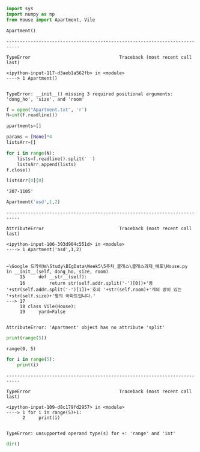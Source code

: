 ```python
import sys
import numpy as np
from House import Apartment, Vile
```


```python
Apartment()
```


    ---------------------------------------------------------------------------

    TypeError                                 Traceback (most recent call last)

    <ipython-input-117-d3aeb1a562fb> in <module>
    ----> 1 Apartment()
    

    TypeError: __init__() missing 3 required positional arguments: 'dong_ho', 'size', and 'room'



```python
f = open("Apartment.txt", 'r')
N=int(f.readline())
```


```python
apartments=[]
```


```python
params = [None]*4
listsArr=[]
```


```python
for i in range(N):
    lists=f.readline().split(' ')
    listsArr.append(lists)
f.close()

```


```python
listsArr[0][0]
```




    '207-1105'




```python
Apartment('asd',1,2)
```


    ---------------------------------------------------------------------------

    AttributeError                            Traceback (most recent call last)

    <ipython-input-106-393d904c551d> in <module>
    ----> 1 Apartment('asd',1,2)
    

    ~\Google 드라이브\Study\BIgData\Week5\5주차_클래스\클래스과제_배포\House.py in __init__(self, dong_ho, size, room)
         15     def __str__(self):
         16         return str(self.addr.split('-')[0])+'동 '+str(self.addr.split('-')[1])+'호의 '+str(self.room)+'개의 방이 있는 '+str(self.size)+'평의 아파트입니다.'
    ---> 17 
         18 class Vile(House):
         19     yard=False


    AttributeError: 'Apartment' object has no attribute 'split'



```python
print(range(5))
```

    range(0, 5)



```python
for i in range(5):
    print(i)
```


    ---------------------------------------------------------------------------

    TypeError                                 Traceback (most recent call last)

    <ipython-input-109-d8c179fd2957> in <module>
    ----> 1 for i in range(5)+1:
          2     print(i)


    TypeError: unsupported operand type(s) for +: 'range' and 'int'



```python
dir()
```
